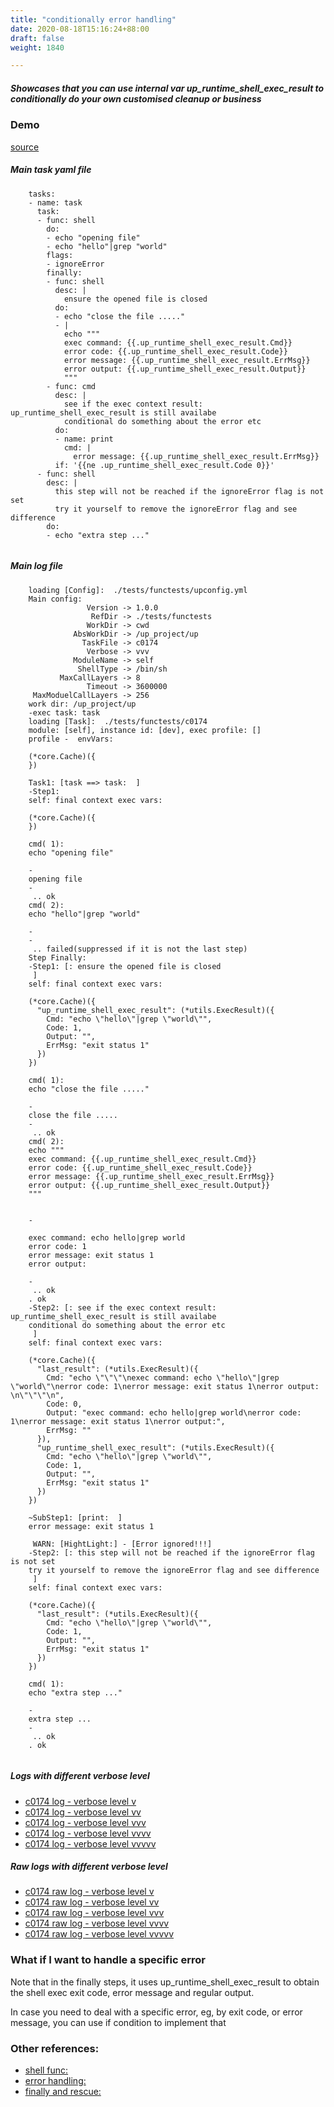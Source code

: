 ```yaml
---
title: "conditionally error handling"
date: 2020-08-18T15:16:24+88:00
draft: false
weight: 1840

---
```


##### Showcases that you can use internal var up_runtime_shell_exec_result to conditionally do your own customised cleanup or business


### Demo








[source](https://github.com/upcmd/up/blob/master/tests/functests/c0174.yml)

##### Main task yaml file
```
    tasks:
    - name: task
      task:
      - func: shell
        do:
        - echo "opening file"
        - echo "hello"|grep "world"
        flags:
        - ignoreError
        finally:
        - func: shell
          desc: |
            ensure the opened file is closed
          do:
          - echo "close the file ....."
          - |
            echo """
            exec command: {{.up_runtime_shell_exec_result.Cmd}}
            error code: {{.up_runtime_shell_exec_result.Code}}
            error message: {{.up_runtime_shell_exec_result.ErrMsg}}
            error output: {{.up_runtime_shell_exec_result.Output}}
            """
        - func: cmd
          desc: |
            see if the exec context result: up_runtime_shell_exec_result is still availabe
            conditional do something about the error etc
          do:
          - name: print
            cmd: |
              error message: {{.up_runtime_shell_exec_result.ErrMsg}}
          if: '{{ne .up_runtime_shell_exec_result.Code 0}}'
      - func: shell
        desc: |
          this step will not be reached if the ignoreError flag is not set
          try it yourself to remove the ignoreError flag and see difference
        do:
        - echo "extra step ..."
    
```
##### Main log file
```
    loading [Config]:  ./tests/functests/upconfig.yml
    Main config:
                 Version -> 1.0.0
                  RefDir -> ./tests/functests
                 WorkDir -> cwd
              AbsWorkDir -> /up_project/up
                TaskFile -> c0174
                 Verbose -> vvv
              ModuleName -> self
               ShellType -> /bin/sh
           MaxCallLayers -> 8
                 Timeout -> 3600000
     MaxModuelCallLayers -> 256
    work dir: /up_project/up
    -exec task: task
    loading [Task]:  ./tests/functests/c0174
    module: [self], instance id: [dev], exec profile: []
    profile -  envVars:
    
    (*core.Cache)({
    })
    
    Task1: [task ==> task:  ]
    -Step1:
    self: final context exec vars:
    
    (*core.Cache)({
    })
    
    cmd( 1):
    echo "opening file"
    
    -
    opening file
    -
     .. ok
    cmd( 2):
    echo "hello"|grep "world"
    
    -
    -
     .. failed(suppressed if it is not the last step)
    Step Finally:
    -Step1: [: ensure the opened file is closed
     ]
    self: final context exec vars:
    
    (*core.Cache)({
      "up_runtime_shell_exec_result": (*utils.ExecResult)({
        Cmd: "echo \"hello\"|grep \"world\"",
        Code: 1,
        Output: "",
        ErrMsg: "exit status 1"
      })
    })
    
    cmd( 1):
    echo "close the file ....."
    
    -
    close the file .....
    -
     .. ok
    cmd( 2):
    echo """
    exec command: {{.up_runtime_shell_exec_result.Cmd}}
    error code: {{.up_runtime_shell_exec_result.Code}}
    error message: {{.up_runtime_shell_exec_result.ErrMsg}}
    error output: {{.up_runtime_shell_exec_result.Output}}
    """
    
    
    -
    
    exec command: echo hello|grep world
    error code: 1
    error message: exit status 1
    error output: 
    
    -
     .. ok
    . ok
    -Step2: [: see if the exec context result: up_runtime_shell_exec_result is still availabe
    conditional do something about the error etc
     ]
    self: final context exec vars:
    
    (*core.Cache)({
      "last_result": (*utils.ExecResult)({
        Cmd: "echo \"\"\"\nexec command: echo \"hello\"|grep \"world\"\nerror code: 1\nerror message: exit status 1\nerror output: \n\"\"\"\n",
        Code: 0,
        Output: "exec command: echo hello|grep world\nerror code: 1\nerror message: exit status 1\nerror output:",
        ErrMsg: ""
      }),
      "up_runtime_shell_exec_result": (*utils.ExecResult)({
        Cmd: "echo \"hello\"|grep \"world\"",
        Code: 1,
        Output: "",
        ErrMsg: "exit status 1"
      })
    })
    
    ~SubStep1: [print:  ]
    error message: exit status 1
    
     WARN: [HightLight:] - [Error ignored!!!]
    -Step2: [: this step will not be reached if the ignoreError flag is not set
    try it yourself to remove the ignoreError flag and see difference
     ]
    self: final context exec vars:
    
    (*core.Cache)({
      "last_result": (*utils.ExecResult)({
        Cmd: "echo \"hello\"|grep \"world\"",
        Code: 1,
        Output: "",
        ErrMsg: "exit status 1"
      })
    })
    
    cmd( 1):
    echo "extra step ..."
    
    -
    extra step ...
    -
     .. ok
    . ok
    
```


##### Logs with different verbose level
* [c0174 log - verbose level v](../../logs/c0174_v)
* [c0174 log - verbose level vv](../../logs/c0174_vv)
* [c0174 log - verbose level vvv](../../logs/c0174_vvvv)
* [c0174 log - verbose level vvvv](../../logs/c0174_vvvv)
* [c0174 log - verbose level vvvvv](../../logs/c0174_vvvvv)

##### Raw logs with different verbose level
* [c0174 raw log - verbose level v](../../reflogs/c0174_v.log)
* [c0174 raw log - verbose level vv](../../reflogs/c0174_vv.log)
* [c0174 raw log - verbose level vvv](../../reflogs/c0174_vvv.log)
* [c0174 raw log - verbose level vvvv](../../reflogs/c0174_vvvv.log)
* [c0174 raw log - verbose level vvvvv](../../reflogs/c0174_vvvvv.log)







### What if I want to handle a specific error


Note that in the finally steps, it uses up_runtime_shell_exec_result to obtain the shell exec exit code, error message and regular output.

In case you need to deal with a specific error, eg, by exit code, or error message, you can use if condition to implement that












### Other references:
* [shell func:](../../quick-start/c0002/)
* [error handling:](../../test-debug/error_handling/)
* [finally and rescue:](../../flow-controll/c0172/)
